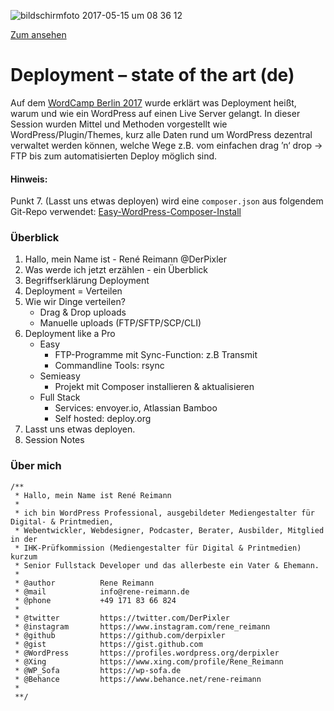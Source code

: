 ![bildschirmfoto 2017-05-15 um 08 36 12](https://cloud.githubusercontent.com/assets/809219/26045249/9efcab3e-3949-11e7-9a93-14fe5647ecd7.png)

[Zum ansehen](https://derpixler.github.io/Deployment-state-of-the-art/)

# Deployment – state of the art (de)

Auf dem [WordCamp Berlin 2017](https://2017.berlin.wordcamp.org/session/deployment-state-of-the-art/) wurde erklärt was Deployment heißt, warum und wie ein WordPress auf einen Live Server gelangt. In dieser Session wurden Mittel und Methoden vorgestellt wie WordPress/Plugin/Themes, kurz alle Daten rund um WordPress dezentral verwaltet werden können, welche Wege z.B. vom einfachen drag ’n‘ drop -> FTP bis zum automatisierten Deploy möglich sind.

#### Hinweis:
Punkt 7. (Lasst uns etwas deployen) wird eine `composer.json` aus folgendem Git-Repo verwendet: [Easy-WordPress-Composer-Install](https://github.com/derpixler/easy-wordpress-composer-install)



### Überblick
1. Hallo, mein Name ist - René Reimann @DerPixler
2. Was werde ich jetzt erzählen - ein Überblick
3. Begriffserklärung Deployment
4. Deployment = Verteilen
5. Wie wir Dinge verteilen? 
   - Drag & Drop uploads
   - Manuelle uploads (FTP/SFTP/SCP/CLI)
6. Deployment like a Pro
   - Easy
       - FTP-Programme mit Sync-Function: z.B Transmit
       - Commandline Tools: rsync
   - Semieasy
       - Projekt mit Composer installieren & aktualisieren
   - Full Stack
       - Services: envoyer.io, Atlassian Bamboo
       - Self hosted: deploy.org
7. Lasst uns etwas deployen.
8. Session Notes
       
### Über mich
```
/**
 * Hallo, mein Name ist René Reimann
 *
 * ich bin WordPress Professional, ausgebildeter Mediengestalter für Digital- & Printmedien,
 * Webentwickler, Webdesigner, Podcaster, Berater, Ausbilder, Mitglied in der
 * IHK-Prüfkommission (Mediengestalter für Digital & Printmedien) kurzum
 * Senior Fullstack Developer und das allerbeste ein Vater & Ehemann.
 *
 * @author          Rene Reimann 
 * @mail            info@rene-reimann.de
 * @phone           +49 171 83 66 824
 *
 * @twitter         https://twitter.com/DerPixler
 * @instagram       https://www.instagram.com/rene_reimann 
 * @github          https://github.com/derpixler 
 * @gist            https://gist.github.com 
 * @WordPress       https://profiles.wordpress.org/derpixler 
 * @Xing            https://www.xing.com/profile/Rene_Reimann 
 * @WP_Sofa         https://wp-sofa.de 
 * @Behance         https://www.behance.net/rene-reimann
 *
 **/
 ```
